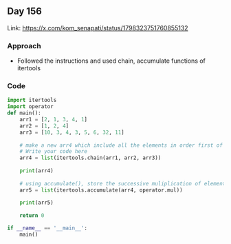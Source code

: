 ## Day 156

Link: https://x.com/kom_senapati/status/1798323751760855132

### Approach

- Followed the instructions and used chain, accumulate functions of itertools

### Code

```py
import itertools
import operator
def main():
    arr1 = [2, 1, 3, 4, 1]
    arr2 = [1, 2, 4]
    arr3 = [10, 3, 4, 3, 5, 6, 32, 11]
    
    # make a new arr4 which include all the elements in order first of arr1 then arr2 and then arr3
    # Write your code here
    arr4 = list(itertools.chain(arr1, arr2, arr3))
    
    print(arr4)
    
    # using accumulate(), store the successive muliplication of elements of arr4 in a new list arr5
    arr5 = list(itertools.accumulate(arr4, operator.mul))
    
    print(arr5)
    
    return 0

if __name__ == '__main__':
    main()
```
